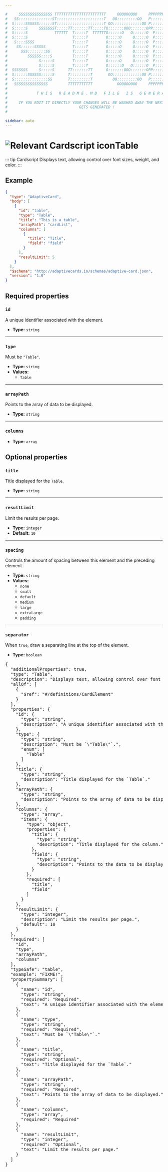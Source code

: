 ```yaml
---

#     SSSSSSSSSSSSSSS TTTTTTTTTTTTTTTTTTTTTTT     OOOOOOOOO     PPPPPPPPPPPPPPPPP    !!!  
#   SS:::::::::::::::ST:::::::::::::::::::::T   OO:::::::::OO   P::::::::::::::::P  !!:!! 
#  S:::::SSSSSS::::::ST:::::::::::::::::::::T OO:::::::::::::OO P::::::PPPPPP:::::P !:::! 
#  S:::::S     SSSSSSST:::::TT:::::::TT:::::TO:::::::OOO:::::::OPP:::::P     P:::::P!:::! 
#  S:::::S            TTTTTT  T:::::T  TTTTTTO::::::O   O::::::O  P::::P     P:::::P!:::! 
#  S:::::S                    T:::::T        O:::::O     O:::::O  P::::P     P:::::P!:::! 
#   S::::SSSS                 T:::::T        O:::::O     O:::::O  P::::PPPPPP:::::P !:::! 
#    SS::::::SSSSS            T:::::T        O:::::O     O:::::O  P:::::::::::::PP  !:::! 
#      SSS::::::::SS          T:::::T        O:::::O     O:::::O  P::::PPPPPPPPP    !:::! 
#         SSSSSS::::S         T:::::T        O:::::O     O:::::O  P::::P            !:::! 
#              S:::::S        T:::::T        O:::::O     O:::::O  P::::P            !!:!! 
#              S:::::S        T:::::T        O::::::O   O::::::O  P::::P             !!!   
#  SSSSSSS     S:::::S      TT:::::::TT      O:::::::OOO:::::::OPP::::::PP                 
#  S::::::SSSSSS:::::S      T:::::::::T       OO:::::::::::::OO P::::::::P           !!!  
#  S:::::::::::::::SS       T:::::::::T         OO:::::::::OO   P::::::::P          !!:!! 
#   SSSSSSSSSSSSSSS         TTTTTTTTTTT           OOOOOOOOO     PPPPPPPPPP           !!!  
#                                                                                          
#             T H I S   R E A D M E . M D   F I L E   I S   G E N E R A T E D !           
#                                                                                         
#     IF YOU EDIT IT DIRECTLY YOUR CHANGES WILL BE WASHED AWAY THE NEXT TIME THIS FILE  
#                                GETS GENERATED !
#                                                                                         

sidebar: auto
---
```


# <img class="header-prefix-icon" :src="$withBase('/cardscript-assets/icons/24dp/table.svg')" alt="Relevant Cardscript icon">Table

::: tip Cardscript
Displays text, allowing control over font sizes, weight, and color.
:::

## Example

``` json
{
  "type": "AdaptiveCard",
  "body": [
    {
      "id": "table",
      "type": "Table",
      "title": "This is a table",
      "arrayPath": "cardList",
      "columns": [
        {
          "title": "Title",
          "field": "field"
        }
      ],
      "resultLimit": 5
    }
  ],
  "$schema": "http://adaptivecards.io/schemas/adaptive-card.json",
  "version": "1.0"
}
```

## Required properties

### `id`

A unique identifier associated with the element.

* **Type:** `string`

----

### `type`

Must be `"Table"`.

* **Type:** `string`
* **Values:**
  * `Table`

----

### `arrayPath`

Points to the array of data to be displayed.

* **Type:** `string`

----

### `columns`

* **Type:** `array`

## Optional properties

### `title`

Title displayed for the `Table`.

* **Type:** `string`

----

### `resultLimit`

Limit the results per page.

* **Type:** `integer`
* **Default:** `10`

----

### `spacing`

Controls the amount of spacing between this element and the preceding element.

* **Type:** `string`
* **Values:**
  * `none`
  * `small`
  * `default`
  * `medium`
  * `large`
  * `extraLarge`
  * `padding`

----

### `separator`

When `true`, draw a separating line at the top of the element.

* **Type:** `boolean`



<pre>
{
  "additionalProperties": true,
  "type": "Table",
  "description": "Displays text, allowing control over font sizes, weight, and color.",
  "allOf": [
    {
      "$ref": "#/definitions/CardElement"
    }
  ],
  "properties": {
    "id": {
      "type": "string",
      "description": "A unique identifier associated with the element."
    },
    "type": {
      "type": "string",
      "description": "Must be `\"Table\"`.",
      "enum": [
        "Table"
      ]
    },
    "title": {
      "type": "string",
      "description": "Title displayed for the `Table`."
    },
    "arrayPath": {
      "type": "string",
      "description": "Points to the array of data to be displayed."
    },
    "columns": {
      "type": "array",
      "items": {
        "type": "object",
        "properties": {
          "title": {
            "type": "string",
            "description": "Title displayed for the column."
          },
          "field": {
            "type": "string",
            "description": "Points to the data to be displayed in the column."
          }
        },
        "required": [
          "title",
          "field"
        ]
      }
    },
    "resultLimit": {
      "type": "integer",
      "description": "Limit the results per page.",
      "default": 10
    }
  },
  "required": [
    "id",
    "type",
    "arrayPath",
    "columns"
  ],
  "typeSafe": "table",
  "example": "FIXME!",
  "propertySummary": [
    {
      "name": "id",
      "type": "string",
      "required": "Required",
      "text": "A unique identifier associated with the element."
    },
    {
      "name": "type",
      "type": "string",
      "required": "Required",
      "text": "Must be `\"Table\"`."
    },
    {
      "name": "title",
      "type": "string",
      "required": "Optional",
      "text": "Title displayed for the `Table`."
    },
    {
      "name": "arrayPath",
      "type": "string",
      "required": "Required",
      "text": "Points to the array of data to be displayed."
    },
    {
      "name": "columns",
      "type": "array",
      "required": "Required"
    },
    {
      "name": "resultLimit",
      "type": "integer",
      "required": "Optional",
      "text": "Limit the results per page."
    }
  ]
}
</pre>


